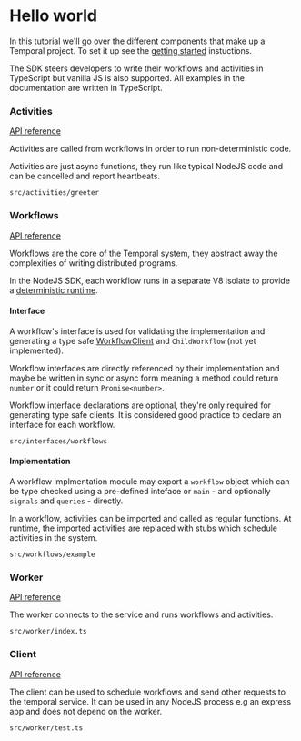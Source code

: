# Hello world

In this tutorial we'll go over the different components that make up a Temporal project.
To set it up see the [getting started](./getting-started) instuctions.

The SDK steers developers to write their workflows and activities in TypeScript but vanilla JS is also supported. All examples in the documentation are written in TypeScript.

### Activities

[API reference](./reference/modules/activity)

Activities are called from workflows in order to run non-deterministic code.

Activities are just async functions, they run like typical NodeJS code and can be cancelled and report heartbeats.

`src/activities/greeter`

<!--SNIPSTART nodejs-hello-activity {"enable_source_link": false}-->
<!--SNIPEND-->

### Workflows

[API reference](./reference/modules/workflow)

Workflows are the core of the Temporal system, they abstract away the complexities of writing distributed programs.

In the NodeJS SDK, each workflow runs in a separate V8 isolate to provide a [deterministic runtime](./determinism).

#### Interface

A workflow's interface is used for validating the implementation and generating a type safe [WorkflowClient](./reference/interfaces/client.workflowclient) and `ChildWorkflow` (not yet implemented).

Workflow interfaces are directly referenced by their implementation and maybe be written in sync or async form meaning a method could return `number` or it could return `Promise<number>`.

Workflow interface declarations are optional, they're only required for generating type safe clients. It is considered good practice to declare an interface for each workflow.

`src/interfaces/workflows`

<!--SNIPSTART nodejs-hello-workflow-interface {"enable_source_link": false}-->
<!--SNIPEND-->

#### Implementation

A workflow implmentation module may export a `workflow` object which can be type checked using a pre-defined inteface or `main` - and optionally `signals` and `queries` - directly.

In a workflow, activities can be imported and called as regular functions. At runtime, the imported activities are replaced with stubs which schedule activities in the system.

`src/workflows/example`

<!--SNIPSTART nodejs-hello-workflow {"enable_source_link": false}-->
<!--SNIPEND-->

### Worker

[API reference](./reference/modules/worker)

The worker connects to the service and runs workflows and activities.

`src/worker/index.ts`

<!--SNIPSTART nodejs-hello-worker {"enable_source_link": false}-->
<!--SNIPEND-->

### Client

[API reference](./reference/modules/client)

The client can be used to schedule workflows and send other requests to the temporal service.
It can be used in any NodeJS process e.g an express app and does not depend on the worker.

`src/worker/test.ts`

<!--SNIPSTART nodejs-hello-client {"enable_source_link": false}-->
<!--SNIPEND-->
